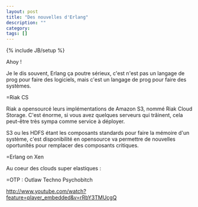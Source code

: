 ```yaml
---
layout: post
title: "Des nouvelles d'Erlang"
description: ""
category: 
tags: []
---
```

{% include JB/setup %}



Ahoy ! 


Je le dis souvent, Erlang ça poutre sérieux, c'est n'est pas un langage de prog pour faire des logiciels, mais c'est un langage de prog pour faire des systèmes. 



=Riak CS


Riak a opensourcé leurs implémentations de Amazon S3, nommé Riak Cloud Storage. C'est énorme, si vous avez quelques serveurs qui trâinent, cela peut-être très sympa comme service à déployer.

S3 ou les HDFS étant les composants standards pour faire la mémoire d'un système, c'est disponibilité en opensource va permettre de nouvelles oportunités pour remplacer des composants critiques.


=Erlang on Xen

Au coeur des clouds super elastiques : 






=OTP : Outlaw Techno Psychobitch



http://www.youtube.com/watch?feature=player_embedded&v=rRbY3TMUcgQ




